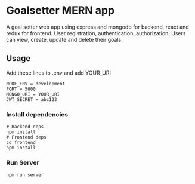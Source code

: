 # Goalsetter MERN app
A goal setter web app using express and mongodb for backend, react and redux for frontend. User registration, authentication, authorization. Users can view, create, update and delete their goals.
## Usage

Add these lines to .env and add YOUR_URI

```
NODE_ENV = development
PORT = 5000
MONGO_URI = YOUR_URI
JWT_SECRET = abc123
```

### Install dependencies

```
# Backend deps
npm install
# Frontend deps
cd frontend
npm install
```

### Run Server

```
npm run server
```
